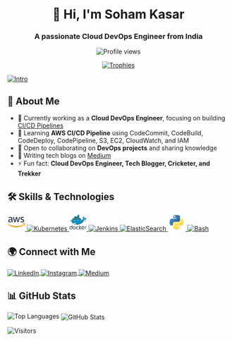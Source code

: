 <h1 align="center">👋 Hi, I'm Soham Kasar</h1>
<h3 align="center">A passionate Cloud DevOps Engineer from India</h3>

<p align="center">
  <img src="https://komarev.com/ghpvc/?username=soham2431&label=Profile%20views&color=0e75b6&style=flat" alt="Profile views" />
</p>

<p align="center">
  <a href="https://github.com/ryo-ma/github-profile-trophy">
    <img src="https://github-profile-trophy.vercel.app/?username=soham2431&margin-w=5&column=7&theme=onedark" alt="Trophies" />
  </a>
</p>

[![Intro](https://raw.githubusercontent.com/Raymo111/Raymo111/master/intro.gif)](https://linktr.ee/Sohamkasar)

## :book: About Me
- 🔭 Currently working as a **Cloud DevOps Engineer**, focusing on building [CI/CD Pipelines](https://github.com/Soham2431/Ultimate-CI-CD-pipeline)
- 🌱 Learning **AWS CI/CD Pipeline** using CodeCommit, CodeBuild, CodeDeploy, CodePipeline, S3, EC2, CloudWatch, and IAM
- 👯 Open to collaborating on **DevOps projects** and sharing knowledge
- 📝 Writing tech blogs on [Medium](https://medium.com/@kasarsoham1111)
- ⚡ Fun fact: **Cloud DevOps Engineer, Tech Blogger, Cricketer, and Trekker**

## 🛠️ Skills & Technologies
<p align="left">
  <a href="https://aws.amazon.com" target="_blank">
    <img src="https://raw.githubusercontent.com/devicons/devicon/master/icons/amazonwebservices/amazonwebservices-original-wordmark.svg" alt="AWS" width="40" height="40"/>
  </a>
  <a href="https://kubernetes.io" target="_blank">
    <img src="https://www.vectorlogo.zone/logos/kubernetes/kubernetes-icon.svg" alt="Kubernetes" width="40" height="40"/>
  </a>
  <a href="https://www.docker.com/" target="_blank">
    <img src="https://raw.githubusercontent.com/devicons/devicon/master/icons/docker/docker-original-wordmark.svg" alt="Docker" width="40" height="40"/>
  </a>
  <a href="https://www.jenkins.io" target="_blank">
    <img src="https://www.vectorlogo.zone/logos/jenkins/jenkins-icon.svg" alt="Jenkins" width="40" height="40"/>
  </a>
  <a href="https://www.elastic.co" target="_blank">
    <img src="https://www.vectorlogo.zone/logos/elastic/elastic-icon.svg" alt="ElasticSearch" width="40" height="40"/>
  </a>
  <a href="https://www.python.org" target="_blank">
    <img src="https://raw.githubusercontent.com/devicons/devicon/master/icons/python/python-original.svg" alt="Python" width="40" height="40"/>
  </a>
  <a href="https://www.gnu.org/software/bash/" target="_blank">
    <img src="https://www.vectorlogo.zone/logos/gnu_bash/gnu_bash-icon.svg" alt="Bash" width="40" height="40"/>
  </a>
</p>

## 🌍 Connect with Me
<p align="left">
  <a href="https://linkedin.com/in/soham-kasar-968138256" target="_blank">
    <img align="center" src="https://raw.githubusercontent.com/rahuldkjain/github-profile-readme-generator/master/src/images/icons/Social/linked-in-alt.svg" alt="LinkedIn" height="30" width="40" />
  </a>
  <a href="https://instagram.com/soham.kasar" target="_blank">
    <img align="center" src="https://raw.githubusercontent.com/rahuldkjain/github-profile-readme-generator/master/src/images/icons/Social/instagram.svg" alt="Instagram" height="30" width="40" />
  </a>
  <a href="https://medium.com/@kasarsoham1111" target="_blank">
    <img align="center" src="https://raw.githubusercontent.com/rahuldkjain/github-profile-readme-generator/master/src/images/icons/Social/medium.svg" alt="Medium" height="30" width="40" />
  </a>
</p>

## 📊 GitHub Stats
<p><img align="left" src="https://github-readme-stats.vercel.app/api/top-langs?username=soham2431&show_icons=true&locale=en&layout=compact" alt="Top Languages" /></p>

<p>&nbsp;<img align="center" src="https://github-readme-stats.vercel.app/api?username=soham2431&show_icons=true&locale=en" alt="GitHub Stats" /></p>

![Visitors](https://vbr.nathanchung.dev/badge?page_id=soham2431.soham2431&color=00cf00)
